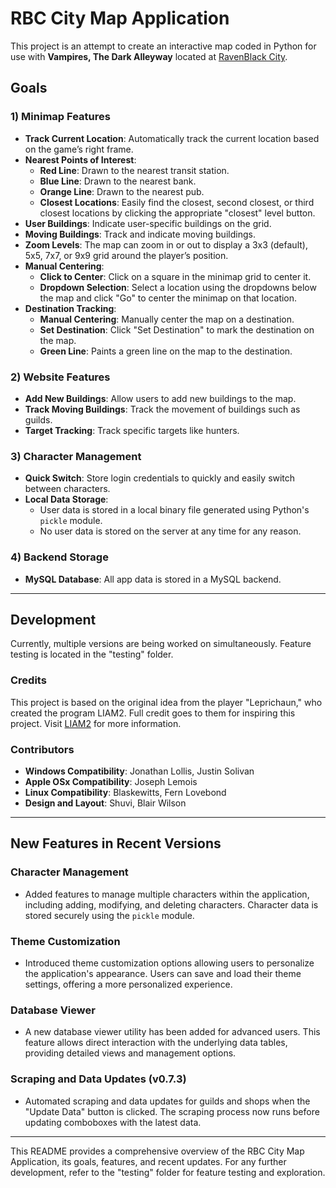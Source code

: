 # RBC City Map Application

This project is an attempt to create an interactive map coded in Python for use with **Vampires, The Dark Alleyway** located at [RavenBlack City](https://quiz.ravenblack.net/blood.pl).

## Goals

### 1) Minimap Features
   - **Track Current Location**: Automatically track the current location based on the game’s right frame.
   - **Nearest Points of Interest**:
     - **Red Line**: Drawn to the nearest transit station.
     - **Blue Line**: Drawn to the nearest bank.
     - **Orange Line**: Drawn to the nearest pub.
     - **Closest Locations**: Easily find the closest, second closest, or third closest locations by clicking the appropriate "closest" level button.
   - **User Buildings**: Indicate user-specific buildings on the grid.
   - **Moving Buildings**: Track and indicate moving buildings.
   - **Zoom Levels**: The map can zoom in or out to display a 3x3 (default), 5x5, 7x7, or 9x9 grid around the player’s position.
   - **Manual Centering**:
     - **Click to Center**: Click on a square in the minimap grid to center it.
     - **Dropdown Selection**: Select a location using the dropdowns below the map and click "Go" to center the minimap on that location.
   - **Destination Tracking**:
     - **Manual Centering**: Manually center the map on a destination.
     - **Set Destination**: Click "Set Destination" to mark the destination on the map.
     - **Green Line**: Paints a green line on the map to the destination.

### 2) Website Features
   - **Add New Buildings**: Allow users to add new buildings to the map.
   - **Track Moving Buildings**: Track the movement of buildings such as guilds.
   - **Target Tracking**: Track specific targets like hunters.

### 3) Character Management
   - **Quick Switch**: Store login credentials to quickly and easily switch between characters.
   - **Local Data Storage**:
     - User data is stored in a local binary file generated using Python's `pickle` module.
     - No user data is stored on the server at any time for any reason.

### 4) Backend Storage
   - **MySQL Database**: All app data is stored in a MySQL backend.

---

## Development

Currently, multiple versions are being worked on simultaneously. Feature testing is located in the "testing" folder.

### Credits

This project is based on the original idea from the player "Leprichaun," who created the program LIAM2. Full credit goes to them for inspiring this project. Visit [LIAM2](https://liam2.leprichaunproductions.com/) for more information.

### Contributors
- **Windows Compatibility**: Jonathan Lollis, Justin Solivan
- **Apple OSx Compatibility**: Joseph Lemois
- **Linux Compatibility**: Blaskewitts, Fern Lovebond
- **Design and Layout**: Shuvi, Blair Wilson

---

## New Features in Recent Versions

### Character Management
- Added features to manage multiple characters within the application, including adding, modifying, and deleting characters. Character data is stored securely using the `pickle` module.

### Theme Customization
- Introduced theme customization options allowing users to personalize the application's appearance. Users can save and load their theme settings, offering a more personalized experience.

### Database Viewer
- A new database viewer utility has been added for advanced users. This feature allows direct interaction with the underlying data tables, providing detailed views and management options.

### Scraping and Data Updates (v0.7.3)
- Automated scraping and data updates for guilds and shops when the "Update Data" button is clicked. The scraping process now runs before updating comboboxes with the latest data.

---

This README provides a comprehensive overview of the RBC City Map Application, its goals, features, and recent updates. For any further development, refer to the "testing" folder for feature testing and exploration.
